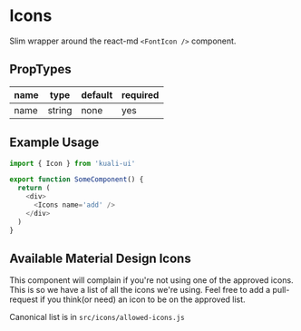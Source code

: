 # Icons

Slim wrapper around the react-md `<FontIcon />` component.

## PropTypes
| name      |type       | default     | required      |
|-----------|-----------|-------------|---------------|
| name      | string    | none        | yes           |

## Example Usage

```js
import { Icon } from 'kuali-ui'

export function SomeComponent() {
  return (
    <div>
      <Icons name='add' />
    </div>
  )
}

```

## Available Material Design Icons

This component will complain if you're not using one of the approved icons. This
is so we have a list of all the icons we're using. Feel free to add a
pull-request if you think(or need) an icon to be on the approved list.

Canonical list is in `src/icons/allowed-icons.js`
